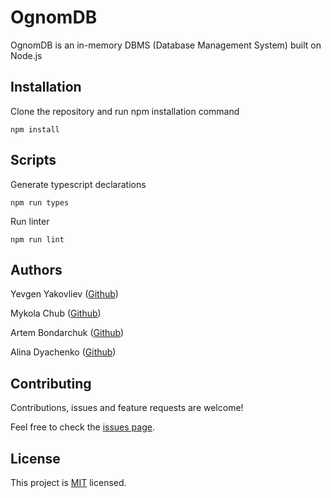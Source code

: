 # OgnomDB

OgnomDB is an in-memory DBMS (Database Management System) built on Node.js

## Installation

Clone the repository and run npm installation command

```
npm install
```

## Scripts

Generate typescript declarations

```
npm run types
```
Run linter

```
npm run lint
```

## Authors

Yevgen Yakovliev ([Github](https://github.com/JenyaFTW))

Mykola Chub ([Github](https://github.com/nikolaichub))

Artem Bondarchuk ([Github](https://github.com/artemkaxdxd))

Alina Dyachenko ([Github](https://github.com/dyachaliin))

## Contributing

Contributions, issues and feature requests are welcome!

Feel free to check the [issues page](https://github.com/JenyaFTW/OgnomDB/issues).

## License

This project is [MIT](LICENSE) licensed.
